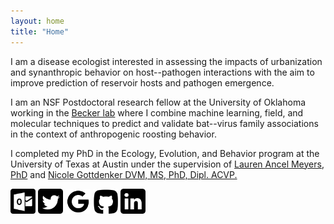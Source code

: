 ```yaml
---
layout: home
title: "Home"
---
```


I am a disease ecologist interested in assessing the impacts of urbanization and synanthropic behavior on host--pathogen interactions with the aim to improve prediction of reservoir hosts and pathogen emergence.

I am an NSF Postdoctoral research fellow at the University of Oklahoma working in the [Becker lab](http://beckerlab.weebly.com/) where I combine machine learning, field, and molecular techniques to predict and validate bat--virus family associations in the context of anthropogenic roosting behavior. 

I completed my PhD in the Ecology, Evolution, and Behavior program at the University of Texas at Austin under the supervision of [Lauren Ancel Meyers, PhD](http://www.bio.utexas.edu/research/meyers/) and [Nicole Gottdenker DVM, MS, PhD, Dipl. ACVP.](https://www.gottdenkerlab.com/)

<a href="briana.a.bekte-1@ou.edu"> <img src="/assets/img/email.png" width="40" height="40"></a>
<a href="https://twitter.com/brianaabook"> <img src="/assets/img/twitter.png" width="40" height="40"></a>
<a href="https://scholar.google.com/citations?user=Aw-DXJAAAAAJ&hl=en"> <img src="/assets/img/google.png" width="40" height="40"></a>
<a href="https://github.com/babetke"> <img src="/assets/img/github.png" width="40" height="40"></a>
<a href="https://www.linkedin.com/in/briana-betke-02135b151/"> <img src="/assets/img/linkedin.png" width="40" height="40"></a>